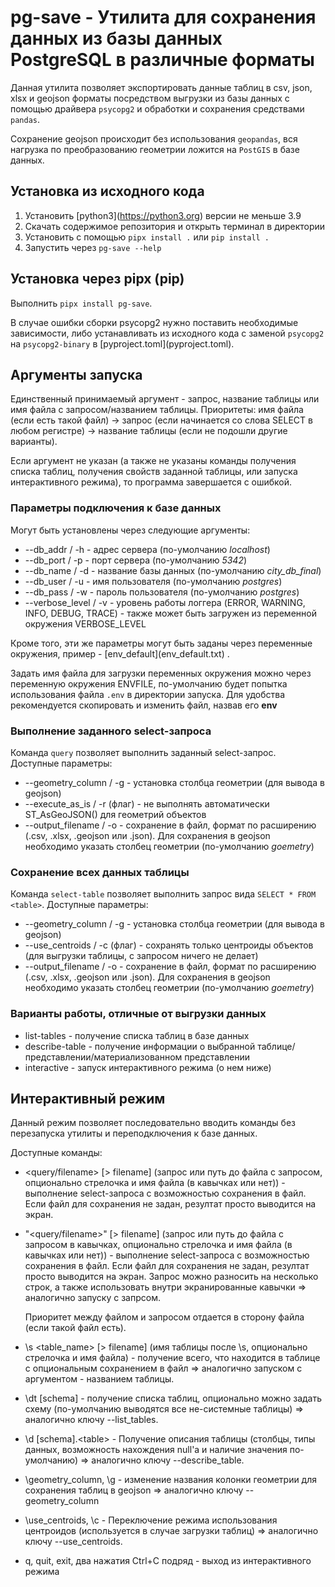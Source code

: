 # pg-save - Утилита для сохранения данных из базы данных PostgreSQL в различные форматы

Данная утилита позволяет экспортировать данные таблиц в csv, json, xlsx и geojson форматы посредством
    выгрузки из базы данных с помощью драйвера `psycopg2` и обработки и сохранения средствами `pandas`.
    
Сохранение geojson происходит без использования `geopandas`,
    вся нагрузка по преобразованию геометрии ложится на `PostGIS` в базе данных.

## Установка из исходного кода

1. Установить \[python3\](https://python3.org) версии не меньше 3.9
2. Скачать содержимое репозитория и открыть терминал в директории
3. Установить с помощью `pipx install .` или `pip install .`
4. Запустить через `pg-save --help`

## Установка через pipx (pip)

Выполнить `pipx install pg-save`.

В случае ошибки сборки psycopg2 нужно поставить необходимые зависимости, либо устанавливать из исходного кода
с заменой `psycopg2` на `psycopg2-binary` в \[pyproject.toml\](pyproject.toml).

## Аргументы запуска

Единственный принимаемый аргумент - запрос, название таблицы или имя файла с запросом/названием таблицы.
    Приоритеты: имя файла (если есть такой файл) -> запрос (если начинается со слова SELECT в любом регистре)
    -> название таблицы (если не подошли другие варианты).

Если аргумент не указан (а также не указаны команды получения списка таблиц, получения свойств заданной таблицы,
    или запуска интерактивного режима), то программа завершается с ошибкой.

### Параметры подключения к базе данных

Могут быть установлены через следующие аргументы:
- --db_addr / -h - адрес сервера (по-умолчанию *localhost*)
- --db_port / -p - порт сервера (по-умолчанию *5342*)
- --db_name / -d - название базы данных (по-умолчанию *city_db_final*)
- --db_user / -u - имя пользователя (по-умолчанию *postgres*)
- --db_pass / -w - пароль пользователя (по-умолчанию *postgres*)
- --verbose_level / -v - уровень работы логгера (ERROR, WARNING, INFO, DEBUG, TRACE) - также может быть загружен из
    переменной окружения VERBOSE_LEVEL

Кроме того, эти же параметры могут быть заданы через переменные окружения, пример - \[env_default\](env_default.txt) .

Задать имя файла для загрузки переменных окружения можно через переменную окружения ENVFILE, по-умолчанию будет
    попытка использования файла `.env` в директории запуска.
Для удобства рекомендуется скопировать и изменить файл, назвав его **env**

### Выполнение заданного select-запроса

Команда `query` позволяет выполнить заданный select-запрос. Доступные параметры:

- --geometry_column / -g - установка столбца геометрии (для вывода в geojson)
- --execute_as_is / -r (флаг) - не выполнять автоматически ST_AsGeoJSON() для геометрий объектов
- --output_filename / -o - сохранение в файл, формат по расширению (.csv, .xlsx, .geojson или .json). Для сохранения
    в geojson необходимо указать столбец геометрии (по-умолчанию *goemetry*)

### Сохранение всех данных таблицы

Команда `select-table` позволяет выполнить запрос вида `SELECT * FROM <table>`. Доступные параметры:

- --geometry_column / -g - установка столбца геометрии (для вывода в geojson)
- --use_centroids / -c (флаг) - сохранять только центроиды объектов (для выгрузки таблицы, с запросом ничего не делает)
- --output_filename / -o - сохранение в файл, формат по расширению (.csv, .xlsx, .geojson или .json). Для сохранения
    в geojson необходимо указать столбец геометрии (по-умолчанию *goemetry*)

### Варианты работы, отличные от выгрузки данных

- list-tables - получение списка таблиц в базе данных
- describe-table - получение информации о выбранной таблице/представлении/материализованном представлении
- interactive - запуск интерактивного режима (о нем ниже)

## Интерактивный режим

Данный режим позволяет последовательно вводить команды без перезапуска утилиты и переподключения к базе данных.

Доступные команды:

- \<query/filename\> \[> filename\] (запрос или путь до файла с запросом, опционально стрелочка и имя файла
    (в кавычках или нет)) - выполнение select-запроса с возможностью сохранения в файл. Если файл для сохранения
    не задан, резултат просто выводится на экран.
- "\<query/filename\>" \[> filename\] (запрос или путь до файла с запросом в кавычках, опционально стрелочка и имя файла
    (в кавычках или нет)) - выполнение select-запроса с возможностью сохранения в файл. Если файл для сохранения не
    задан, резултат просто выводится на экран. Запрос можно разносить на несколько строк, а также использовать внутри
    экранированные кавычки => аналогично запуску с запрсом.

    Приоритет между файлом и запросом отдается в сторону файла (если такой файл есть).
- \\s \<table_name\> \[> filename\] (имя таблицы после \s, опционально стрелочка и имя файла) - получение всего, что
    находится в таблице с опциональным сохранением в файл => аналогично запуском с аргументом - названием таблицы.
- \\dt \[schema\] - получение списка таблиц, опционально можно задать схему
    (по-умолчанию выводятся все не-системные таблицы) => аналогично ключу --list_tables.
- \\d \[schema\].\<table\> - Получение описания таблицы (столбцы, типы данных, возможность нахождения null'а и
    наличие значения по-умолчанию) => аналогично ключу --describe_table.
- \\geometry_column, \\g - изменение названия колонки геометрии для сохранения таблиц в geojson => аналогично
    ключу --geometry_column
- \\use_centroids, \\c - Переключение режима использования центроидов (используется в случае загрузки таблиц) =>
    аналогично ключу --use_centroids.
- q, quit, exit, два нажатия Ctrl+C подряд - выход из интерактивного режима